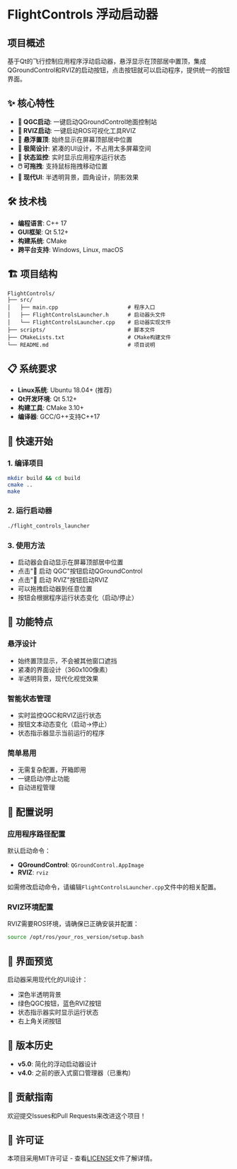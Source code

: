 # FlightControls 浮动启动器

## 项目概述
基于Qt的飞行控制应用程序浮动启动器，悬浮显示在顶部居中置顶，集成QGroundControl和RVIZ的启动按钮，点击按钮就可以启动程序，提供统一的按钮界面。

## ✨ 核心特性

- **🚁 QGC启动**: 一键启动QGroundControl地面控制站
- **🤖 RVIZ启动**: 一键启动ROS可视化工具RVIZ
- **📍 悬浮置顶**: 始终显示在屏幕顶部居中位置
- **🎯 极简设计**: 紧凑的UI设计，不占用太多屏幕空间
- **🔄 状态监控**: 实时显示应用程序运行状态
- **🖱️ 可拖拽**: 支持鼠标拖拽移动位置
- **🎨 现代UI**: 半透明背景，圆角设计，阴影效果

## 🛠️ 技术栈

- **编程语言**: C++ 17
- **GUI框架**: Qt 5.12+
- **构建系统**: CMake
- **跨平台支持**: Windows, Linux, macOS

## 🏗️ 项目结构

```
FlightControls/
├── src/
│   ├── main.cpp                      # 程序入口
│   ├── FlightControlsLauncher.h      # 启动器头文件
│   └── FlightControlsLauncher.cpp    # 启动器实现文件
├── scripts/                          # 脚本文件
├── CMakeLists.txt                    # CMake构建文件
└── README.md                         # 项目说明
```

## 📋 系统要求

- **Linux系统**: Ubuntu 18.04+ (推荐)
- **Qt开发环境**: Qt 5.12+
- **构建工具**: CMake 3.10+
- **编译器**: GCC/G++支持C++17

## 🚀 快速开始

### 1. 编译项目
```bash
mkdir build && cd build
cmake ..
make
```

### 2. 运行启动器
```bash
./flight_controls_launcher
```

### 3. 使用方法
- 启动器会自动显示在屏幕顶部居中位置
- 点击"🚁 启动 QGC"按钮启动QGroundControl
- 点击"🤖 启动 RVIZ"按钮启动RVIZ
- 可以拖拽启动器到任意位置
- 按钮会根据程序运行状态变化（启动/停止）

## 🎯 功能特点

### 悬浮设计
- 始终置顶显示，不会被其他窗口遮挡
- 紧凑的界面设计（360x100像素）
- 半透明背景，现代化视觉效果

### 智能状态管理
- 实时监控QGC和RVIZ运行状态
- 按钮文本动态变化（启动→停止）
- 状态指示器显示当前运行的程序

### 简单易用
- 无需复杂配置，开箱即用
- 一键启动/停止功能
- 自动进程管理

## 🔧 配置说明

### 应用程序路径配置
默认启动命令：
- **QGroundControl**: `QGroundControl.AppImage`
- **RVIZ**: `rviz`

如需修改启动命令，请编辑`FlightControlsLauncher.cpp`文件中的相关配置。

### RVIZ环境配置
RVIZ需要ROS环境，请确保已正确安装并配置：
```bash
source /opt/ros/your_ros_version/setup.bash
```

## 📸 界面预览

启动器采用现代化的UI设计：
- 深色半透明背景
- 绿色QGC按钮，蓝色RVIZ按钮
- 状态指示器实时显示运行状态
- 右上角关闭按钮

## 🔄 版本历史

- **v5.0**: 简化的浮动启动器设计
- **v4.0**: 之前的嵌入式窗口管理器（已重构）

## 🤝 贡献指南

欢迎提交Issues和Pull Requests来改进这个项目！

## 📄 许可证

本项目采用MIT许可证 - 查看[LICENSE](LICENSE)文件了解详情。
